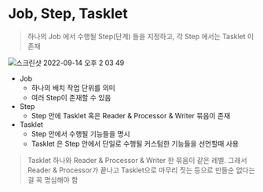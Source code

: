 # Job, Step, Tasklet

> 하나의 Job 에서 수행될 Step(단계) 들을 지정하고, 각 Step 에서는 Tasklet 이 존재

![스크린샷 2022-09-14 오후 2 03 49](https://user-images.githubusercontent.com/47518272/190063973-a142fcb3-94b6-45ad-8bf1-394f0311616c.png)

- Job
  - 하나의 배치 작업 단위를 의미
  - 여러 Step이 존재할 수 있음
- Step
  - Step 안에 Tasklet 혹은 Reader & Processor & Writer 묶음이 존재
- Tasklet
  - Step 안에서 수행될 기능들을 명시
  - Tasklet 은 Step 안에서 단일로 수행될 커스텀한 기능들을 선언할때 사용

> Tasklet 하나와 Reader & Processor & Writer 한 묶음이 같은 레벨. 그래서 Reader & Processor가 끝나고 Tasklet으로 마무리 짓는 등으로 만들순 없다는걸 꼭 명심해야 함
